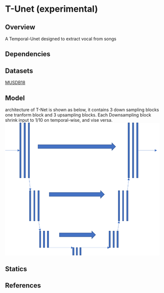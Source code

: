 

# T-Unet (experimental)
## Overview
 A Temporal-Unet designed to extract vocal from songs
## Dependencies

## Datasets
[MUSDB18](https://sigsep.github.io/datasets/musdb.html)
## Model
architecture of T-Net is shown as below, it contains 3 down sampling blocks one tranform block and 3 upsampling blocks. Each Downsampling block shrink input to 1/10 on temporal-wise, and vise versa.
![T-Net architecture](tunet.png "T-Net is basically 1D version of original Unet")
## Statics

## References
